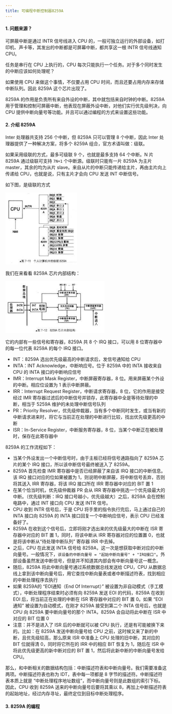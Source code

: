 ```yaml
---
title: 可编程中断控制器8259A
---
```


#### 1. 问题来源？

可屏蔽中断是通过 INTR 信号线进入 CPU 的，一般可独立运行的外部设备，如打印机、声卡等，其发出的中断都是可屏幕中断，都共享这一根 INTR 信号线通知 CPU。

任务是串行在 CPU 上执行的，CPU 每次只能执行一个任务。对于多个同时发生的中断应该如何处理呢？

如果使用 CPU 来做这个事情，不仅要占用 CPU 时间，而且还要占用内存来存储中断队列。因此 8259A 这个芯片出现了。

8259A 的作用是负责所有来自外设的中断，其中就包括来自时钟的中断。8259A 用于管理和控制可屏蔽中断，他表现在屏蔽外设中断，对他们实行优先级判决，向 CPU 提供中断向量号等功能。并且可以通过编程的方式来设置这些功能。

#### 2. 介绍 8259A

Inter 处理器共支持 256 个中断，但 8259A 只可以管理 8 个中断，因此 Inter 处理器提供了一种解决方案，将多个 8259A 组合，官方术语叫做：级联。

如果采用级联的方式，最多可级联 9 个，也就是最多支持 64 个中断。N 片 8259A 通过级联可支持 `7N+1` 个中断源。级联时只能有一片 8259A 为主片 master，其余的均为从片 slave。来自从片的中断只能传递给主片，再由主片向上传递给 CPU，也就是说，只有主片才会向 CPU 发送 INT 中断信号。

如下图，是级联的方式

![](./image/级联8259A.png)

我们在来看看 8259A 芯片内部结构：

![](./image/8259A芯片内部结构.png)

它的内部有一些信号和寄存器，8259A 共 8 个 IRQ 接口，可以用 8 位寄存器中的每一位代表 8259A 的每个 IRQ 接口。

- INT：8259A 选出优先级最高的中断请求后，发信号通知给 CPU
- INTA：INT Acknowledge，中断响应号。位于 8259A 中的 INTA 接收来自 CPU 的 INTA 接口的中断响应信号
- IMR：Interrupt Mask Register，中断屏蔽寄存器，8 位。用来屏蔽某个外设的中断。相应位设置为 1 表示中断屏蔽。
- IRR：Interrupt Request Register，中断请求寄存器，8 位，它的作用是接受经过 IMR 寄存器过滤后的中断信号并锁存，此寄存器中全是等待处理的中断，相当于 5259A 维护的未处理中断信号队列
- PR：Priority Resolver，优先级仲裁器，当有多个中断同时发生，或当有新的中断请求进来时，将它与当前正在处理的中断进行比较，找出优先级更高的中断
- ISR：In-Service Register，中断服务寄存器，8 位，当某个中断正在被处理时，保存在此寄存器中

8259A 的工作流程如下：

- 当某个外设发出一个中断信号时，由于主板已经将信号通路指向了 8259A 芯片的某个 IRQ 接口，所以该中断信号最终被送入了 8259A。
- 8259A 首先检查 IMR 寄存器中是否已经屏蔽了来自该 IRQ 接口的中断信息。该 IRQ 接口对应的位如果被置为 1，则说明中断屏蔽，将中断信号丢弃，否则将其送入 IRR 寄存器，将该 IRQ 接口所在 IRR 寄存器中对应的 BIT 置 1
- 在某个恰当时机，优先级仲裁器 PR 会从 IRR 寄存器中挑选一个优先级最大的中断。（优先级判断：IRQ 接口号越小，优先级越大）之后，8259A 会在控制电路中，通过 INT 接口向 CPU 发送 INTR 信号。
- CPU 收到 INTR 信号后，于是 CPU 将手里的指令执行完后，马上通过自己的 INTA 接口向 8259A 的 INTA 接口回复一个中断响应信号，表示 CPU 已经准备好了。
- 8259A 在收到这个信号后，立即将刚才选出来的优先级最大的中断在 ISR 寄存器中对应的 BIT 置 1，同时，将该中断从 IRR 寄存器对应的位置置 0，也就是将该中断从“待处理中断队列” 寄存器 IRR 中去掉。
- 之后，CPU 在此发送 INTA 信号给 8259A，这一次是想获取中断对应的中断向量号。一般情况下，`该设备的中断向量号 = "起始中断向量号" + "IRQ接口"`。外部设备虽然发送中断信号，但是并不知道其内部会有中断向量号这一概念。
- 随后，8259A 将此中断向量号通过系统数据总线发送给 CPU，CPU 从数据总线上拿到该中断向量号后，用它查找中断向量表或者中断描述符表，找到相应的中断处理程序去执行
- 如果 8259A的 “EOI通知（End Of Interrupt）” 被设置为非自动模式（手工模式），中断处理程序结束时必须有向 8259A 发送 EOI 的代码，8259A 在收到 EOI 后，将当前正在处理的中断在 ISR 寄存器中对应的 BIT 置 0。如果 “EOI通知” 被设置为自动模式，在刚才 8259A 接受到第二个 INTA 信号后，也就是 CPU 向 8259A 要中断向量号的那个 INTA，8259A 会自动将此中断在 ISR 中对应的 BIT 位置 0
- 注意：并不是进入了 ISR 后的中断就可以被 CPU 执行，还是有可能被换下来的。比如：在 8259A 发送中断向量号给 CPU 之前，这时候又来了新的中断，且优先级较高，那么原来 ISR 中准备上 CPU 处理的旧中断，其对应的 BIT 位就得清 0，同时将它所在的 IRR 中的相应 BIT 恢复为 1，随后在 ISR 中将此优先级更高的新中断对应的 BIT 置 1，然后将此新中断的中断向量号发给 CPU。

那么，和中断相关的数据结构包括：中断描述符表和中断向量号。我们需要准备这两项。中断描述符表也称为 IDT，表中每一项都是 8 字节的描述符。中断描述符表本质上就是 “中断处理程序地址数组”，而中断向量号则是此数组的索引下标。因此，CPU 收到 8259A 送来的中断向量号后要将其乘以 8，再加上中断描述符表的起始地址，经过内存寻址，最终定位到目标中断处理程序。

#### 3. 8259A 的编程







